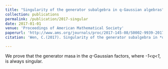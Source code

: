 ```yaml
---
title: "Singularity of the generator subalgebra in q-Gaussian algebras"
collection: publications
permalink: /publication/2017-singular
date: 2017-01-01
venue: 'Proceedings of American Mathematical Society'
paperurl: 'http://www.ams.org/journals/proc/2017-145-08/S0002-9939-2017-13481-9/S0002-9939-2017-13481-9.pdf'
citation: 'Wen, C.(2017). Singularity of the generator subalgebra in *q*-Gaussian algebras, <i>Proceedings of American Mathematical Society</i>, 145(8), pp. 3493-3500. <br>'

---
```


We prove that the generator masa in the *q*-Gaussian factors, where *-1<q<1*, is always singular.